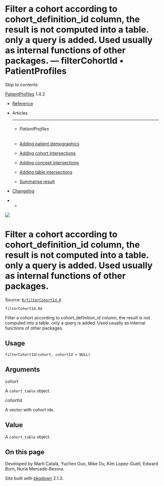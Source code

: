 # Filter a cohort according to cohort_definition_id column, the result is not computed into a table. only a query is added. Used usually as internal functions of other packages. — filterCohortId • PatientProfiles

Skip to contents

[PatientProfiles](../index.html) 1.4.2

  * [Reference](../reference/index.html)
  * Articles
    * * * *

    * ###### PatientProfiles

    * [Adding patient demographics](../articles/demographics.html)
    * [Adding cohort intersections](../articles/cohort-intersect.html)
    * [Adding concept intersections](../articles/concept-intersect.html)
    * [Adding table intersections](../articles/table-intersect.html)
    * [Summarise result](../articles/summarise.html)
  * [Changelog](../news/index.html)


  *   * [](https://github.com/darwin-eu/PatientProfiles/)



![](../logo.png)

# Filter a cohort according to cohort_definition_id column, the result is not computed into a table. only a query is added. Used usually as internal functions of other packages.

Source: [`R/filterCohortId.R`](https://github.com/darwin-eu/PatientProfiles/blob/v1.4.2/R/filterCohortId.R)

`filterCohortId.Rd`

Filter a cohort according to cohort_definition_id column, the result is not computed into a table. only a query is added. Used usually as internal functions of other packages.

## Usage
    
    
    filterCohortId(cohort, cohortId = NULL)

## Arguments

cohort
    

A `cohort_table` object.

cohortId
    

A vector with cohort ids.

## Value

A `cohort_table` object.

## On this page

Developed by Martí Català, Yuchen Guo, Mike Du, Kim Lopez-Guell, Edward Burn, Nuria Mercade-Besora.

Site built with [pkgdown](https://pkgdown.r-lib.org/) 2.1.3.
